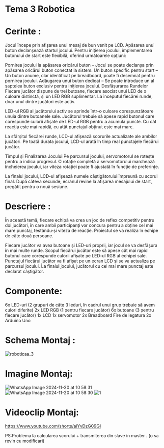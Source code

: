 # Tema 3 Robotica

# Cerinte :

Jocul începe prin afișarea unui mesaj de bun venit pe LCD. Apăsarea unui buton declanșează startul jocului.
Pentru inițierea jocului, implementarea butonului de start este flexibilă, oferind următoarele opțiuni:

Pornirea jocului la apăsarea oricărui buton – Jocul se poate declanșa prin apăsarea oricărui buton conectat la sistem.
Un buton specific pentru start – Un buton anume, clar identificat pe breadboard, poate fi desemnat pentru pornirea jocului.
Adăugarea unui buton dedicat – Se poate introduce un al șaptelea buton exclusiv pentru inițierea jocului.
Desfășurarea Rundelor
Fiecare jucător dispune de trei butoane, fiecare asociat unui LED de o culoare distinctă, și un LED RGB suplimentar.
La începutul fiecărei runde, doar unul dintre jucători este activ.

LED-ul RGB al jucătorului activ se aprinde într-o culoare corespunzătoare unuia dintre butoanele sale. Jucătorul trebuie să apese rapid butonul care corespunde culorii afișate de LED-ul RGB pentru a acumula puncte. Cu cât reacția este mai rapidă, cu atât punctajul obținut este mai mare.

La sfârșitul fiecărei runde, LCD-ul afișează scorurile actualizate ale ambilor jucători.
Pe toată durata jocului, LCD-ul arată în timp real punctajele fiecărui jucător.

Timpul și Finalizarea Jocului
Pe parcursul jocului, servomotorul se rotește pentru a indica progresul. O rotație completă a servomotorului marchează încheierea jocului, iar viteza rotației poate fi ajustată în funcție de preferințe.

La finalul jocului, LCD-ul afișează numele câștigătorului împreună cu scorul final. După câteva secunde, ecranul revine la afișarea mesajului de start, pregătit pentru o nouă sesiune.

# Descriere :
În această temă, fiecare echipă va crea un joc de reflex competitiv pentru doi jucători, în care ambii participanți vor concura pentru a obține cel mai mare punctaj, testându-și viteza de reacție. Proiectul se va realiza în echipe de câte două persoane.

Fiecare jucător va avea butoane și LED-uri proprii, iar jocul se va desfășura în mai multe runde. Scopul fiecărui jucător este să apese cât mai rapid butonul care corespunde culorii afișate pe LED-ul RGB al echipei sale. Punctajul fiecărui jucător va fi afișat pe un ecran LCD și se va actualiza pe parcursul jocului. La finalul jocului, jucătorul cu cel mai mare punctaj este declarat câștigător.

# Componente: 

6x LED-uri (2 grupuri de câte 3 leduri, în cadrul unui grup trebuie să avem culori diferite)
2x LED RGB (1 pentru fiecare jucător)
6x butoane (3 pentru fiecare jucător)
1x LCD
1x servomotor
2x Breadboard
Fire de legatura
2x Arduino Uno

# Schema Montaj : 
![roboticaa_3](https://github.com/user-attachments/assets/0ab6a358-c240-4fae-b100-7d34ed462292)

# Imagine Montaj: 
![WhatsApp Image 2024-11-20 at 10 58 31](https://github.com/user-attachments/assets/8eff720d-9590-449c-a115-b6fdf595814a)
![WhatsApp Image 2024-11-20 at 10 58 30](https://github.com/user-attachments/assets/5bf87557-c85d-4d27-ba47-0411cd5a3770)
![1](https://github.com/user-attachments/assets/8132c5fc-ed1b-4b05-85f9-2f37b3e7b8d3)


# Videoclip Montaj: 
https://www.youtube.com/shorts/aiYvDzG09GI

PS:Problema la calcularea scorului + transmiterea din slave in master . (o sa revin cu modificari)

